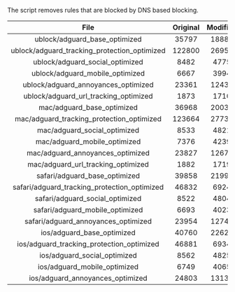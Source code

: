 The script removes rules that are blocked by DNS based blocking.


| File | Original | Modified |
|:----:|:-----:|:-----:|
| ublock/adguard_base_optimized | 35797 | 18883 |
| ublock/adguard_tracking_protection_optimized | 122800 | 26951 |
| ublock/adguard_social_optimized | 8482 | 4775 |
| ublock/adguard_mobile_optimized | 6667 | 3994 |
| ublock/adguard_annoyances_optimized | 23361 | 12434 |
| ublock/adguard_url_tracking_optimized | 1873 | 1710 |
| mac/adguard_base_optimized | 36968 | 20035 |
| mac/adguard_tracking_protection_optimized | 123664 | 27736 |
| mac/adguard_social_optimized | 8533 | 4821 |
| mac/adguard_mobile_optimized | 7376 | 4239 |
| mac/adguard_annoyances_optimized | 23827 | 12670 |
| mac/adguard_url_tracking_optimized | 1882 | 1719 |
| safari/adguard_base_optimized | 39858 | 21992 |
| safari/adguard_tracking_protection_optimized | 46832 | 6924 |
| safari/adguard_social_optimized | 8522 | 4804 |
| safari/adguard_mobile_optimized | 6693 | 4023 |
| safari/adguard_annoyances_optimized | 23954 | 12743 |
| ios/adguard_base_optimized | 40760 | 22625 |
| ios/adguard_tracking_protection_optimized | 46881 | 6934 |
| ios/adguard_social_optimized | 8562 | 4825 |
| ios/adguard_mobile_optimized | 6749 | 4065 |
| ios/adguard_annoyances_optimized | 24803 | 13135 |